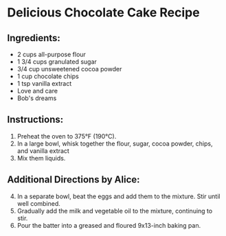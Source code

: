 # Delicious Chocolate Cake Recipe

## Ingredients:
- 2 cups all-purpose flour
- 1 3/4 cups granulated sugar
- 3/4 cup unsweetened cocoa powder
- 1 cup chocolate chips
- 1 tsp vanilla extract
- Love and care
- Bob's dreams

## Instructions:
1. Preheat the oven to 375°F (190°C).
2. In a large bowl, whisk together the flour, sugar, cocoa powder, chips, and vanilla extract
3. Mix them liquids.

## Additional Directions by Alice:
4. In a separate bowl, beat the eggs and add them to the mixture. Stir until well combined.
5. Gradually add the milk and vegetable oil to the mixture, continuing to stir.
6. Pour the batter into a greased and floured 9x13-inch baking pan.